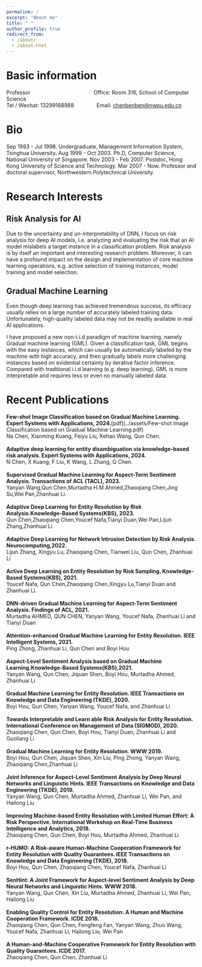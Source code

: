 ```yaml
---
permalink: /
excerpt: "About me"
title: " "
author_profile: true
redirect_from: 
  - /about/
  - /about.html
---
```

# Basic information
Professor&emsp;&emsp;&emsp;&emsp;&emsp;&emsp;&emsp;&emsp;&emsp;&emsp;&emsp;&emsp;Office: Room 316, School of Computer Science<br/>
Tel / Wechat: 13299168988&emsp;&emsp;&emsp;&emsp;&nbsp;Email: chenbenben@nwpu.edu.cn

# Bio

Sep 1993 - Jul 1998. Undergraduate, Management Information System, Tsinghua University.
Aug 1999 - Oct 2003. Ph.D, Computer Science, National University of Singapore.
Nov 2003 - Feb 2007. Postdoc, Hong Kong University of Science and Technology.
Mar 2007 - Now. Professor and doctoral supervisor, Northwestern Polytechnical University.

# Research Interests

## Risk Analysis for AI
  Due to the uncertainty and un-interpretability of DNN, I focus on risk analysis for deep AI models, i.e. analyzing and evaluating the risk that an AI model mislabels a target instance in a classification problem. Risk analysis is by itself an important and interesting research problem. Moreover, it can have a profound impact on the design and implementation of core machine learning operations, e.g. active selection of training instances, model training and model selection.

## Gradual Machine Learning
  Even though deep learning has achieved tremendous success, its efficacy usually relies on a large number of accurately labeled training data. Unfortunately, high-quality labeled data may not be readily available in real AI applications.

  I have proposed a new non-i.i.d paradigm of machine learning, namely Gradual machine learning (GML). Given a classification task, GML begins with the easy instances, which can usually be automatically labeled by the machine with high accuracy, and then gradually labels more challenging instances based on evidential certainty by iterative factor inference. Compared with traditional i.i.d learning (e.g. deep learning), GML is more interpretable and requires less or even no manually labeled data.

# Recent Publications
**Few-shot Image Classification based on Gradual Machine Learning. Expert Systems with Applications, 2024.**[pdf](../assets/Few-shot Image Classification based on Gradual Machine Learning.pdf)<br />
Na Chen, Xianming Kuang, Feiyu Liu, Kehao Wang, Qun Chen.<br /><br />
**Adaptive deep learning for entity disambiguation via knowledge-based risk analysis. Expert Systems with Applications, 2024.**<br />
N Chen, X Kuang, F Liu, K Wang, L Zhang, Q Chen.<br /><br />
**Supervised Gradual Machine Learning for Aspect-Term Sentiment Analysis. Transactions of ACL (TACL), 2023.**<br />
Yanyan Wang,Qun Chen,Murtadha H.M.Ahmed,Zhaoqiang Chen,Jing Su,Wei Pan,Zhanhuai Li.<br /><br />
**Adaptive Deep Learning for Entity Resolution by Risk Analysis.Knowledge-Based Systems(KBS), 2023.**<br />
Qun Chen,Zhaoqiang Chen,Youcef Nafa,Tianyi Duan,Wei Pan,Lijun Zhang,Zhanhuai Li<br /><br />
**Adaptive Deep Learning for Network Intrusion Detection by Risk Analysis. Neurocomputing,2022.**<br />
Lijun Zhang, Xingyu Lu, Zhaoqiang Chen, Tianwei Liu, Qun Chen, Zhanhuai Li<br /><br />
**Active Deep Learning on Entity Resolution by Risk Sampling. Knowledge-Based Systems(KBS), 2021.**<br />
Youcef Nafa, Qun Chen,Zhaoqiang Chen,Xingyu Lu,Tianyi Duan and Zhanhuai Li.<br /><br />
**DNN-driven Gradual Machine Learning for Aspect-Term Sentiment Analysis. Findings of ACL, 2021.**<br />
Murtadha AHMED, QUN CHEN, Yanyan Wang, Youcef Nafa, Zhanhuai Li and Tianyi Duan<br /><br />
**Attention-enhanced Gradual Machine Learning for Entity Resolution. IEEE Intelligent Systems, 2021.**<br />
Ping Zhong, Zhanhuai Li, Qun Chen and Boyi Hou<br /><br />
**Aspect-Level Sentiment Analysis based on Gradual Machine Learning.Knowledge-Based Systems(KBS),2021.**<br />
Yanyan Wang, Qun Chen, Jiquan Shen, Boyi Hou, Murtadha Ahmed, Zhanhuai Li<br /><br />
**Gradual Machine Learning for Entity Resolution. IEEE Transactions on Knowledge and Data Engineering (TKDE), 2020.**<br />
Boyi Hou, Qun Chen, Yanyan Wang, Youcef Nafa, and Zhanhuai Li<br /><br />
**Towards Interpretable and Learn able Risk Analysis for Entity Resolution. International Conference on Management of Data (SIGMOD), 2020.**<br />
Zhaoqiang Chen, Qun Chen, Boyi Hou, Tianyi Duan, Zhanhuai Li and Guoliang Li<br /><br />
**Gradual Machine Learning for Entity Resolution. WWW 2019.**<br />
Boyi Hou, Qun Chen, Jiquan Shen, Xin Liu, Ping Zhong, Yanyan Wang, Zhaoqiang Chen,Zhanhuai Li<br /><br />
**Joint Inference for Aspect-Level Sentiment Analysis by Deep Neural Networks and Linguistic Hints. IEEE Transactions on Knowledge and Data Engineering (TKDE), 2019.**<br />
Yanyan Wang, Qun Chen, Murtadha Ahmed, Zhanhuai Li, Wei Pan, and Hailong Liu<br /><br />
**Improving Machine-based Entity Resolution with Limited Human Effort: A Risk Perspective. International Workshop on Real-Time Business Intelligence and Analytics, 2018.**<br />
Zhaoqiang Chen, Qun Chen, Boyi Hou, Murtadha Ahmed, Zhanhuai Li<br /><br />
**r-HUMO: A Risk-aware Human-Machine Cooperation Framework for Entity Resolution with Quality Guarantees. IEEE Transactions on Knowledge and Data Engineering (TKDE), 2018.**<br />
Boyi Hou, Qun Chen, Zhaoqiang Chen, Youcef Nafa, Zhanhuai Li<br /><br />
**SenHint: A Joint Framework for Aspect-level Sentiment Analysis by Deep Neural Networks and Linguistic Hints. WWW 2018.**<br />
Yanyan Wang, Qun Chen, Xin Liu, Murtadha Ahmed, Zhanhuai Li, Wei Pan, Hailong Liu<br /><br />
**Enabling Quality Control for Entity Resolution: A Human and Machine Cooperation Framework. ICDE 2018.**<br />
Zhaoqiang Chen, Qun Chen, Fengfeng Fan, Yanyan Wang, Zhuo Wang, Youcef Nafa, Zhanhuai Li, Hailong Liu, Wei Pan<br /><br />
**A Human-and-Machine Cooperative Framework for Entity Resolution with Quality Guarantees. ICDE 2017.**<br />
Zhaoqiang Chen, Qun Chen, Zhanhuai Li
